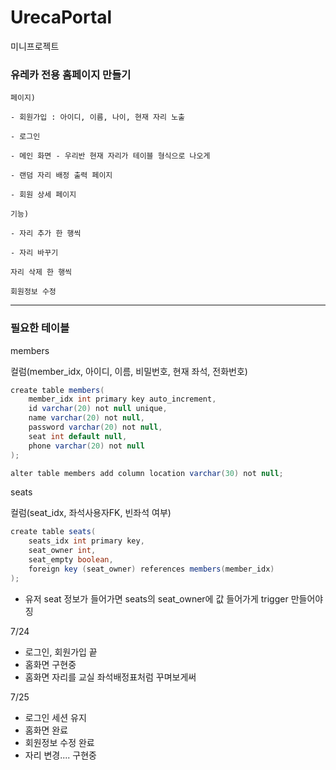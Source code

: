 # UrecaPortal
미니프로젝트

### 유레카 전용 홈페이지 만들기
    
    페이지)
    
    - 회원가입 : 아이디, 이름, 나이, 현재 자리 노출
    
    - 로그인
    
    - 메인 화면 - 우리반 현재 자리가 테이블 형식으로 나오게
    
    - 랜덤 자리 배정 출력 페이지
    
    - 회원 상세 페이지
    
    기능)
    
    - 자리 추가 한 행씩
    
    - 자리 바꾸기
    
    자리 삭제 한 행씩
    
    회원정보 수정

---

### 필요한 테이블

members 

컬럼(member_idx, 아이디, 이름, 비밀번호, 현재 좌석, 전화번호)

```java
create table members(
	member_idx int primary key auto_increment,
	id varchar(20) not null unique,
	name varchar(20) not null,
	password varchar(20) not null,
	seat int default null,
	phone varchar(20) not null	
);

alter table members add column location varchar(30) not null;
```

seats

컬럼(seat_idx, 좌석사용자FK, 빈좌석 여부)

```java
create table seats(
	seats_idx int primary key,
	seat_owner int,
	seat_empty boolean,
	foreign key (seat_owner) references members(member_idx)
);
```

- 유저 seat 정보가 들어가면 seats의 seat_owner에 값 들어가게 trigger 만들어야징

7/24

- 로그인, 회원가입 끝
- 홈화면 구현중
- 홈화면 자리를 교실 좌석배정표처럼 꾸며보게써

7/25
- 로그인 세션 유지
- 홈화면 완료
- 회원정보 수정 완료
- 자리 변경.... 구현중
